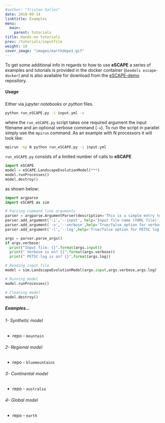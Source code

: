 ```yaml
---
#author: "Tristan Salles"
date: 2018-09-14
linktitle: Examples
menu:
  main:
    parent: tutorials
title: Hands-on tutorials
prev: /tutorials/inputfile
weight: 10
cover_image: "images/earthdepo1.gif"
---
```


To get some additional info in regards to how to use **eSCAPE** a series of examples and tutorials is provided in the docker container (`Geodels escape-docker`) and is also available for  download from the [eSCAPE-demo](https://github.com/Geodels/eSCAPE-demo) repository.

##### Usage

Either via _jupyter notebooks_ or _python_ files.

```bash
python run_eSCAPE.py -i input.yml -v
```

where the `run_eSCAPE.py` script takes one required argument the input filename and an optional verbose command (`-v`).  To run the script in parallel simply use the `mpirun` command. As an example with N processors it will look like:

```bash
mpirun -np N python run_eSCAPE.py -i input.yml
```

`run_eSCAPE.py` consists of a limited number of calls to **eSCAPE**

```python
import eSCAPE
model = eSCAPE.LandscapeEvolutionModel(***)
model.runProcesses()
model.destroy()
```

as shown below:

```python
import argparse
import eSCAPE as sim

# Parsing command line arguments
parser = argparse.ArgumentParser(description='This is a simple entry to run eSCAPE model.',add_help=True)
parser.add_argument('-i','--input', help='Input file name (YAML file)',required=True)
parser.add_argument('-v','--verbose',help='True/false option for verbose', required=False,action="store_true",default=False)
parser.add_argument('-l','--log',help='True/false option for PETSC log', required=False,action="store_true",default=False)

args = parser.parse_args()
if args.verbose:
  print("Input file: {}".format(args.input))
  print(" Verbose is on? {}".format(args.verbose))
  print(" PETSC log is on? {}".format(args.log))

# Reading input file
model = sim.LandscapeEvolutionModel(args.input,args.verbose,args.log)

# Running model
model.runProcesses()

# Cleaning model
model.destroy()
```

##### Examples...


###### 1- Synthetic model

+ repo - `mountain`

###### 2- Regional model

+ repo - `bluemountains`


###### 3- Continental model

+ repo - `australia`

###### 4- Global model

+ repo - `earth`

